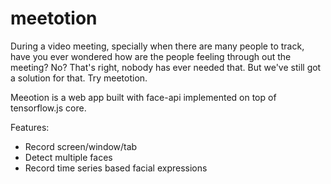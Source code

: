 # meetotion

During a video meeting, specially when there are many people to track, have you ever wondered how are the people feeling through out the meeting? No? That's right, nobody has ever needed that.
But we've still got a solution for that. Try meetotion.

Meeotion is a web app built with face-api implemented on top of tensorflow.js core.

Features:

- Record screen/window/tab
- Detect multiple faces
- Record time series based facial expressions
